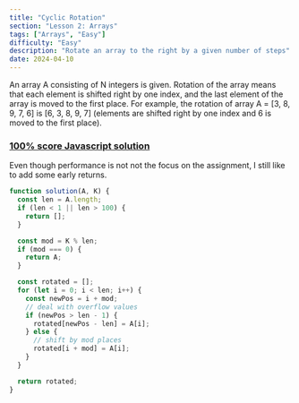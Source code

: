 ```yaml
---
title: "Cyclic Rotation"
section: "Lesson 2: Arrays"
tags: ["Arrays", "Easy"]
difficulty: "Easy"
description: "Rotate an array to the right by a given number of steps"
date: 2024-04-10
---
```


An array A consisting of N integers is given. Rotation of the array means that each element is shifted right by one index, and the last element of the array is moved to the first place. For example, the rotation of array A = [3, 8, 9, 7, 6] is [6, 3, 8, 9, 7] (elements are shifted right by one index and 6 is moved to the first place).

### [100% score Javascript solution](https://app.codility.com/demo/results/trainingKJHM7K-T3G/)

Even though performance is not not the focus on the assignment, I still like to add some early returns.

```javascript
function solution(A, K) {
  const len = A.length;
  if (len < 1 || len > 100) {
    return [];
  }

  const mod = K % len;
  if (mod === 0) {
    return A;
  }

  const rotated = [];
  for (let i = 0; i < len; i++) {
    const newPos = i + mod;
    // deal with overflow values
    if (newPos > len - 1) {
      rotated[newPos - len] = A[i];
    } else {
      // shift by mod places
      rotated[i + mod] = A[i];
    }
  }

  return rotated;
}
```
